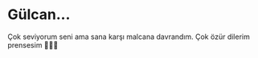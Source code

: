 <h1>Gülcan...</h1>
<p>Çok seviyorum seni ama sana karşı malcana davrandım. Çok özür dilerim prensesim 💖💞💞</p>
